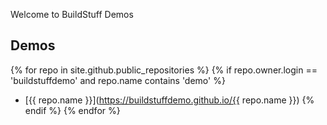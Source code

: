 Welcome to BuildStuff Demos

## Demos

{% for repo in site.github.public_repositories %}
  {% if repo.owner.login == 'buildstuffdemo' and repo.name contains 'demo' %}
- [{{ repo.name }}](https://buildstuffdemo.github.io/{{ repo.name }})
  {% endif %}
{% endfor %}
